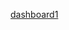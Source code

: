 [dashboard1](https://app.powerbi.com/groups/me/reports/dd8e4658-5f0c-412c-a2f8-ec21dc6ba68f/ReportSection?experience=power-bi)

